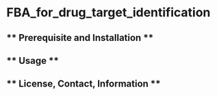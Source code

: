 # FBA_for_drug_target_identification

## ** Prerequisite and Installation ** 

## ** Usage **

## ** License, Contact, Information ** 
